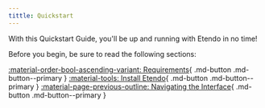 ```yaml
---
tittle: Quickstart
---
```


With this Quickstart Guide, you'll be up and running with Etendo in no time! 

Before you begin, be sure to read the following sections:

[:material-order-bool-ascending-variant: Requirements](/docs.etendo.software/getting-started/requirements){ .md-button .md-button--primary }
[:material-tools: Install Etendo](/docs.etendo.software/getting-started/installation){ .md-button .md-button--primary } 
[:material-page-previous-outline: Navigating the Interface](/docs.etendo.software/getting-started/user-interface/workspace){ .md-button .md-button--primary } 




